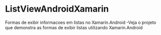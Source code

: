 # ListViewAndroidXamarin
Formas de exibir informacoes em listas no Xamarin.Android
 -Veja o projeto que demonstra as formas de exibir listas utilizando Xamarin.Android
